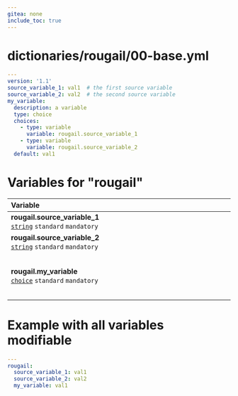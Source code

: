 ```yaml
---
gitea: none
include_toc: true
---
```

# dictionaries/rougail/00-base.yml

```yaml
---
version: '1.1'
source_variable_1: val1  # the first source variable
source_variable_2: val2  # the second source variable
my_variable:
  description: a variable
  type: choice
  choices:
    - type: variable
      variable: rougail.source_variable_1
    - type: variable
      variable: rougail.source_variable_2
  default: val1
```
# Variables for "rougail"

| Variable&nbsp;&nbsp;&nbsp;&nbsp;&nbsp;&nbsp;&nbsp;&nbsp;&nbsp;&nbsp;&nbsp;&nbsp;&nbsp;&nbsp;&nbsp;&nbsp;&nbsp;&nbsp;&nbsp;&nbsp;&nbsp;&nbsp;&nbsp;&nbsp;&nbsp;&nbsp;&nbsp;&nbsp;&nbsp;&nbsp;&nbsp;&nbsp;&nbsp;&nbsp;&nbsp;&nbsp;&nbsp;&nbsp;&nbsp;&nbsp;&nbsp;&nbsp;&nbsp;&nbsp;&nbsp;&nbsp;&nbsp;&nbsp;&nbsp;&nbsp;&nbsp;&nbsp;&nbsp;&nbsp;&nbsp;&nbsp;&nbsp;&nbsp;&nbsp;&nbsp;&nbsp;&nbsp;&nbsp;&nbsp;&nbsp;&nbsp;&nbsp;&nbsp;&nbsp;&nbsp;&nbsp;&nbsp;&nbsp;&nbsp;&nbsp;&nbsp;&nbsp;&nbsp;&nbsp;&nbsp;&nbsp;&nbsp;&nbsp;&nbsp;&nbsp;&nbsp;&nbsp;&nbsp;&nbsp;&nbsp;&nbsp;&nbsp;&nbsp;&nbsp;&nbsp;&nbsp;&nbsp;&nbsp;&nbsp;&nbsp;&nbsp;&nbsp;&nbsp;&nbsp;&nbsp;&nbsp;&nbsp;&nbsp;&nbsp;&nbsp;&nbsp;&nbsp;&nbsp;&nbsp;&nbsp;&nbsp;&nbsp;&nbsp;&nbsp;&nbsp;&nbsp;&nbsp;&nbsp;&nbsp;&nbsp;&nbsp;&nbsp;&nbsp;   | Description&nbsp;&nbsp;&nbsp;&nbsp;&nbsp;&nbsp;&nbsp;&nbsp;&nbsp;&nbsp;&nbsp;&nbsp;&nbsp;&nbsp;&nbsp;&nbsp;&nbsp;&nbsp;&nbsp;&nbsp;&nbsp;&nbsp;&nbsp;&nbsp;&nbsp;&nbsp;&nbsp;&nbsp;&nbsp;&nbsp;&nbsp;&nbsp;&nbsp;&nbsp;&nbsp;&nbsp;&nbsp;&nbsp;&nbsp;&nbsp;&nbsp;&nbsp;&nbsp;&nbsp;&nbsp;&nbsp;&nbsp;&nbsp;&nbsp;&nbsp;&nbsp;&nbsp;&nbsp;&nbsp;&nbsp;&nbsp;&nbsp;&nbsp;&nbsp;&nbsp;&nbsp;&nbsp;&nbsp;&nbsp;&nbsp;&nbsp;&nbsp;&nbsp;&nbsp;&nbsp;&nbsp;&nbsp;&nbsp;&nbsp;&nbsp;&nbsp;&nbsp;&nbsp;&nbsp;&nbsp;&nbsp;&nbsp;&nbsp;&nbsp;&nbsp;&nbsp;&nbsp;&nbsp;&nbsp;&nbsp;&nbsp;&nbsp;&nbsp;&nbsp;&nbsp;&nbsp;&nbsp;&nbsp;&nbsp;&nbsp;&nbsp;&nbsp;&nbsp;&nbsp;&nbsp;&nbsp;&nbsp;&nbsp;&nbsp;&nbsp;&nbsp;&nbsp;&nbsp;&nbsp;&nbsp;&nbsp;&nbsp;&nbsp;&nbsp;&nbsp;&nbsp;&nbsp;&nbsp;&nbsp;&nbsp;   |
|------------------------------------------------------------------------------------------------------------------------------------------------------------------------------------------------------------------------------------------------------------------------------------------------------------------------------------------------------------------------------------------------------------------------------------------------------------------------------------------------------------------------------------------------------------------------------------------------------------------------------------------------------------------------------------------------------------------------------------------------------------------------------------------------------------|---------------------------------------------------------------------------------------------------------------------------------------------------------------------------------------------------------------------------------------------------------------------------------------------------------------------------------------------------------------------------------------------------------------------------------------------------------------------------------------------------------------------------------------------------------------------------------------------------------------------------------------------------------------------------------------------------------------------------------------------------------------------------------------------|
| **rougail.source_variable_1**<br/>[`string`](https://rougail.readthedocs.io/en/latest/variable.html#variables-types) `standard` `mandatory`                                                                                                                                                                                                                                                                                                                                                                                                                                                                                                                                                                                                                                                                | The first source variable.<br/>**Default**: val1                                                                                                                                                                                                                                                                                                                                                                                                                                                                                                                                                                                                                                                                                                                                            |
| **rougail.source_variable_2**<br/>[`string`](https://rougail.readthedocs.io/en/latest/variable.html#variables-types) `standard` `mandatory`                                                                                                                                                                                                                                                                                                                                                                                                                                                                                                                                                                                                                                                                | The second source variable.<br/>**Default**: val2                                                                                                                                                                                                                                                                                                                                                                                                                                                                                                                                                                                                                                                                                                                                           |
| **rougail.my_variable**<br/>[`choice`](https://rougail.readthedocs.io/en/latest/variable.html#variables-types) `standard` `mandatory`                                                                                                                                                                                                                                                                                                                                                                                                                                                                                                                                                                                                                                                                      | A variable.<br/>**Choices**: <br/>- the value of the variable "rougail.source_variable_1".<br/>- the value of the variable "rougail.source_variable_2".<br/>**Default**: val1                                                                                                                                                                                                                                                                                                                                                                                                                                                                                                                                                                                                               |


# Example with all variables modifiable

```yaml
---
rougail:
  source_variable_1: val1
  source_variable_2: val2
  my_variable: val1
```
